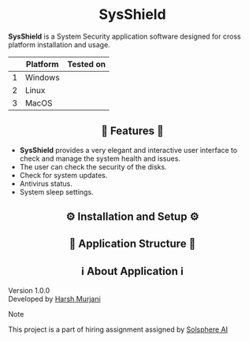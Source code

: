 # <div align="center">SysShield</div>

**SysShield** is a System Security application software designed for cross platform installation and usage.

|   | Platform | Tested on |
| - | -------- | --------- |
| 1 | Windows  |           |
| 2 | Linux    |           |
| 3 | MacOS    |           |

## <div align="center">🚀 Features 🚀</div>

- **SysShield** provides a very elegant and interactive user interface to check and manage the system health and issues.
- The user can check the security of the disks.
- Check for system updates.
- Antivirus status.
- System sleep settings.

## <div align="center">⚙️ Installation and Setup ⚙️</div>

## <div align="center">📁 Application Structure 📁</div>

## <div align="center">ℹ️ About Application ℹ️</div>
Version 1.0.0 <br>
Developed by [Harsh Murjani](https://github.com/hm05) <br>
> [!NOTE]
> This project is a part of hiring assignment assigned by [Solsphere AI](https://solsphere.ai/)
